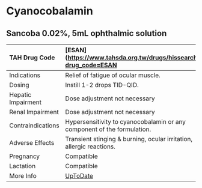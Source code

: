 # Cyanocobalamin

## Sancoba 0.02%, 5mL ophthalmic solution

| TAH Drug Code      | [ESAN](https://www.tahsda.org.tw/drugs/hissearch.php?drug_code=ESAN           |
|:-------------------|:------------------------------------------------------------------------------|
| Indications        | Relief of fatigue of ocular muscle.                                           |
| Dosing             | Instill 1-2 drops TID-QID.                                                    |
| Hepatic Impairment | Dose adjustment not necessary                                                 |
| Renal Impairment   | Dose adjustment not necessary                                                 |
| Contraindications  | Hypersensitivity to cyanocobalamin or any component of the formulation.       |
| Adverse Effects    | Transient stinging & burning, ocular irritation, allergic reactions.          |
| Pregnancy          | Compatible                                                                    |
| Lactation          | Compatible                                                                    |
| More Info          | [UpToDate](https://www.uptodate.com/contents/cyanocobalamin-drug-information) |

